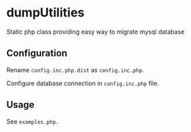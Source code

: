 dumpUtilities
=============

Static php class providing easy way to migrate mysql database


Configuration
-------------
Rename `config.inc.php.dist` as `config.inc.php`.

Configure database connection in `config.inc.php` file.

Usage
-----

See `examples.php`.